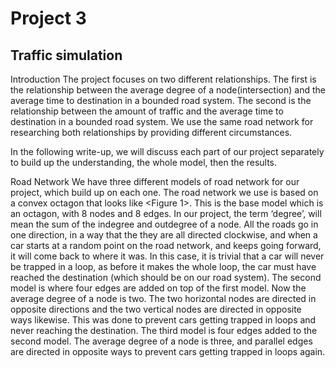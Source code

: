 # Project 3
## Traffic simulation

Introduction
The project focuses on two different relationships. The first is the relationship between the average degree of a node(intersection) and the average time to destination in a bounded road system. The second is the relationship between the amount of traffic and the average time to destination in a bounded road system. We use the same road network for researching both relationships by providing different circumstances.

In the following write-up, we will discuss each part of our project separately to build up the understanding, the whole model, then the results.


Road Network
We have three different models of road network for our project, which build up on each one. The road network we use is based on a convex octagon that looks like <Figure 1>. This is the base model which is an octagon, with 8 nodes and 8 edges. In our project, the term ‘degree’, will mean the sum of the indegree and outdegree of a node. All the roads go in one direction, in a way that the they are all directed clockwise, and when a car starts at a random point on the road network, and keeps going forward, it will come back to where it was. In this case, it is trivial that a car will never be trapped in a loop, as before it makes the whole loop, the car must have reached the destination (which should be on our road system).
The second model is where four edges are added on top of the first model. Now the average degree of a node is two. The two horizontal nodes are directed in opposite directions and the two vertical nodes are directed in opposite ways likewise. This was done to prevent cars getting trapped in loops and never reaching the destination.
The third model is four edges added to the second model. The average degree of a node is three, and parallel edges are directed in opposite ways to prevent cars getting trapped in loops again. 
